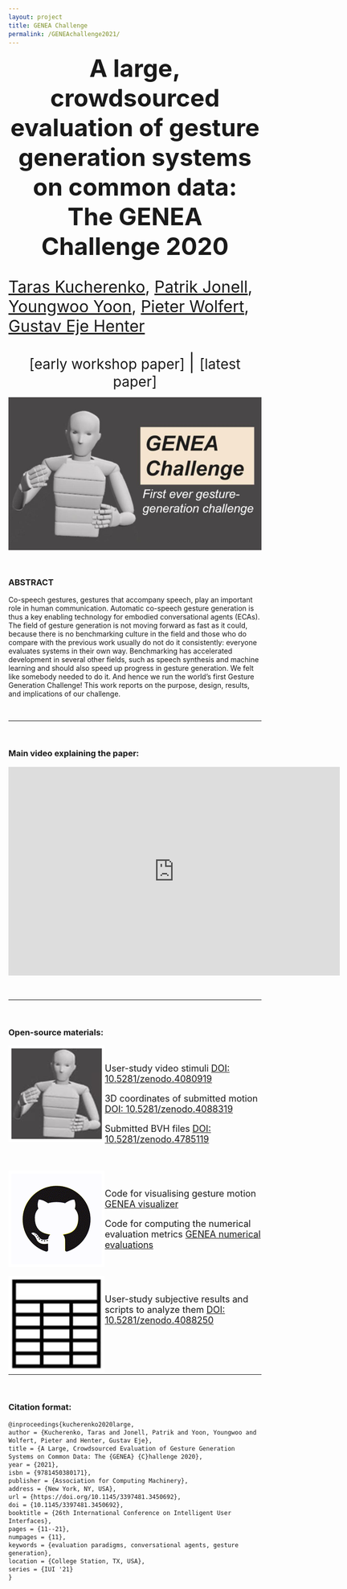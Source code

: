 ```yaml
---
layout: project
title: GENEA Challenge
permalink: /GENEAchallenge2021/
---
```



<p align="center">
  <b style="font-size: 48px;"> A large, crowdsourced evaluation of gesture generation systems on common data: The GENEA Challenge 2020 </b>
  <p style="font-size: 32px;"> <a href="https://svito-zar.github.io/">Taras Kucherenko</a>, <a href="http://www.patrikjonell.se">Patrik Jonell</a>,  <a href="https://sites.google.com/view/youngwoo-yoon/">Youngwoo Yoon</a>, <a href="https://www.pieterwolfert.com/"> Pieter Wolfert</a>,  <a href="https://people.kth.se/~ghe/"> Gustav Eje Henter</a> </p>
</p>

<p align="center">
 <a href="https://zenodo.org/record/4094697#.YP69xTqxU5k" style="font-size: 28px; text-decoration: none">[early workshop paper]  </a>  
 <a style="font-size: 35px; text-decoration: none"> |   </a> 
 <a href="https://dl.acm.org/doi/pdf/10.1145/3397481.3450692" style="font-size: 28px; text-decoration: none">[latest paper]   </a>   
</p>

<div style="text-align:center"><img src="../assets/2021_GENEA.jpg" alt="GENEA figure" align="middle"></div>

&nbsp;

### ABSTRACT
Co-speech gestures, gestures that accompany speech, play an important role in human communication. Automatic co-speech gesture generation is thus a key enabling technology for embodied conversational agents (ECAs). The field of gesture generation is not moving forward as fast as it could, because there is no benchmarking culture in the field and those who do compare with the previous work usually do not do it consistently: everyone evaluates systems in their own way. Benchmarking has accelerated development in several other fields, such as speech synthesis and machine learning and should also speed up progress in gesture generation. We felt like somebody needed to do it. And hence we run the world’s first Gesture Generation Challenge! This work reports on the purpose, design, results, and implications of our challenge.


&nbsp;

***
&nbsp;

### Main video explaining the paper:

<iframe width="660" height="415" src="https://www.youtube.com/embed/QmaoKRzoVwM" frameborder="0" allow="accelerometer; autoplay; encrypted-media; gyroscope; picture-in-picture" allowfullscreen></iframe>

&nbsp;

***
&nbsp;

### Open-source materials:

<div style="text-align:left">
<img style="float: left; border: 6px solid white;" src="../assets/Avatar.jpg" >
<br>
<p style="font-size: 18px;"> User-study video stimuli  <a href="https://zenodo.org/record/4080919"> DOI: 10.5281/zenodo.4080919 </a> </p> 
<p style="font-size: 18px;"> 3D coordinates of submitted motion <a href="https://zenodo.org/record/4088319"> DOI: 10.5281/zenodo.4088319 </a> </p> 
<p style="font-size: 18px;"> Submitted BVH files <a href="https://zenodo.org/record/4785119"> DOI: 10.5281/zenodo.4785119 </a> </p> 
<br>
<br>
</div>

<div style="text-align:left">
<img style="float: left; border: 6px solid white;" src="../assets/GitHub_logo.png" >
<br>
<p style="font-size: 18px;"> Code for visualising gesture motion  <a href="https://github.com/jonepatr/genea_visualizer"> GENEA visualizer </a> </p> 
<p style="font-size: 18px;"> Code for computing the numerical evaluation metrics <a href="https://github.com/genea-workshop/genea_numerical_evaluations"> GENEA numerical evaluations  </a> </p> 
<br>
<br>
</div>

<div style="text-align:left">
<img style="float: left; border: 6px solid white;" src="../assets/table.jpg" >
<br>
<p style="font-size: 18px;"> User-study subjective results and scripts to analyze them <a href="https://zenodo.org/record/4088250"> DOI: 10.5281/zenodo.4088250 </a> </p> 
<br>
<br>
</div>

&nbsp;

***
&nbsp;

### Citation format:
```
@inproceedings{kucherenko2020large,
author = {Kucherenko, Taras and Jonell, Patrik and Yoon, Youngwoo and Wolfert, Pieter and Henter, Gustav Eje},
title = {A Large, Crowdsourced Evaluation of Gesture Generation Systems on Common Data: The {GENEA} {C}hallenge 2020},
year = {2021},
isbn = {9781450380171},
publisher = {Association for Computing Machinery},
address = {New York, NY, USA},
url = {https://doi.org/10.1145/3397481.3450692},
doi = {10.1145/3397481.3450692},
booktitle = {26th International Conference on Intelligent User Interfaces},
pages = {11--21},
numpages = {11},
keywords = {evaluation paradigms, conversational agents, gesture generation},
location = {College Station, TX, USA},
series = {IUI '21}
}
```


